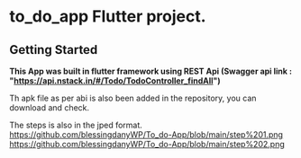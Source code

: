 # to_do_app Flutter project.

## Getting Started

**This App was built in flutter framework using REST Api (Swagger api link : "https://api.nstack.in/#/Todo/TodoController_findAll")**

Th apk file as per abi is also been added in the repository, you can download and check.


The steps is also in the jped format.
https://github.com/blessingdanyWP/To_do-App/blob/main/step%201.png
https://github.com/blessingdanyWP/To_do-App/blob/main/step%202.png
